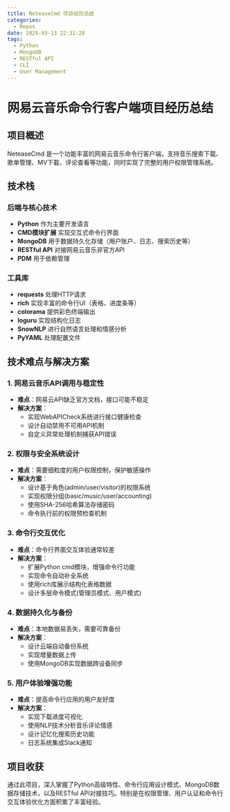 ```yaml
---
title: NeteaseCmd 项目经历总结
categories:
  - Repos
date: 2025-03-13 22:31:28
tags:
  - Python
  - MongoDB
  - RESTful API
  - CLI
  - User Management
---
```


# 网易云音乐命令行客户端项目经历总结

## 项目概述
NeteaseCmd 是一个功能丰富的网易云音乐命令行客户端，支持音乐搜索下载、歌单管理、MV下载、评论查看等功能，同时实现了完整的用户权限管理系统。

## 技术栈

### 后端与核心技术
- **Python** 作为主要开发语言
- **CMD模块扩展** 实现交互式命令行界面
- **MongoDB** 用于数据持久化存储（用户账户、日志、搜索历史等）
- **RESTful API** 对接网易云音乐非官方API
- **PDM** 用于依赖管理

### 工具库
- **requests** 处理HTTP请求
- **rich** 实现丰富的命令行UI（表格、进度条等）
- **colorama** 提供彩色终端输出
- **loguru** 实现结构化日志
- **SnowNLP** 进行自然语言处理和情感分析
- **PyYAML** 处理配置文件

## 技术难点与解决方案

### 1. 网易云音乐API调用与稳定性
- **难点**：网易云API缺乏官方文档，接口可能不稳定
- **解决方案**：
  - 实现WebAPICheck系统进行接口健康检查
  - 设计自动禁用不可用API机制
  - 自定义异常处理机制捕获API错误

### 2. 权限与安全系统设计
- **难点**：需要细粒度的用户权限控制，保护敏感操作
- **解决方案**：
  - 设计基于角色(admin/user/visitor)的权限系统
  - 实现权限分组(basic/music/user/accounting)
  - 使用SHA-256哈希算法存储密码
  - 命令执行前的权限预检查机制

### 3. 命令行交互优化
- **难点**：命令行界面交互体验通常较差
- **解决方案**：
  - 扩展Python cmd模块，增强命令行功能
  - 实现命令自动补全系统
  - 使用rich库展示结构化表格数据
  - 设计多层命令模式(管理员模式、用户模式)

### 4. 数据持久化与备份
- **难点**：本地数据易丢失，需要可靠备份
- **解决方案**：
  - 设计云端自动备份系统
  - 实现增量数据上传
  - 使用MongoDB实现数据跨设备同步

### 5. 用户体验增强功能
- **难点**：提高命令行应用的用户友好度
- **解决方案**：
  - 实现下载进度可视化
  - 使用NLP技术分析音乐评论情感
  - 设计记忆化搜索历史功能
  - 日志系统集成Slack通知

## 项目收获
通过此项目，深入掌握了Python高级特性、命令行应用设计模式、MongoDB数据存储技术，以及RESTful API对接技巧。特别是在权限管理、用户认证和命令行交互体验优化方面积累了丰富经验。